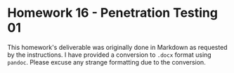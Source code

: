 # Homework 16 - Penetration Testing 01

This homework's deliverable was originally done in Markdown as requested by the instructions. I have provided a conversion to `.docx` format using `pandoc`. Please excuse any strange formatting due to the conversion.